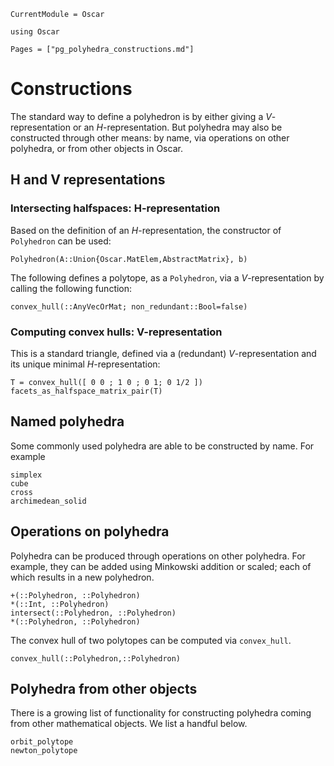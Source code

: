 ```@meta
CurrentModule = Oscar
```

```@setup oscar
using Oscar
```

```@contents
Pages = ["pg_polyhedra_constructions.md"]
```

# Constructions

The standard way to define a polyhedron is by either giving a $V$-representation or an $H$-representation.
But polyhedra may also be constructed through other means: by name, via operations on other polyhedra, or from other objects in Oscar.

## H and V representations

### Intersecting halfspaces: H-representation

Based on the definition of an $H$-representation, the constructor of `Polyhedron` can be used:

```@docs
Polyhedron(A::Union{Oscar.MatElem,AbstractMatrix}, b)
```

The following defines a polytope, as a `Polyhedron`, via a $V$-representation by calling the following function:

```@docs
convex_hull(::AnyVecOrMat; non_redundant::Bool=false)
```

### Computing convex hulls: V-representation

This is a standard triangle, defined via a (redundant) $V$-representation  and its unique minimal $H$-representation:

```@repl oscar
T = convex_hull([ 0 0 ; 1 0 ; 0 1; 0 1/2 ])
facets_as_halfspace_matrix_pair(T)
```




## Named polyhedra
Some commonly used polyhedra are able to be constructed by name. For example

```@docs
simplex
cube
cross
archimedean_solid
```

## Operations on polyhedra
Polyhedra can be produced through operations on other polyhedra. For example, they can be added using Minkowski addition or scaled; each of which results in a new polyhedron.

```@docs
+(::Polyhedron, ::Polyhedron)
*(::Int, ::Polyhedron)
intersect(::Polyhedron, ::Polyhedron)
*(::Polyhedron, ::Polyhedron)
```

The convex hull of two polytopes can be computed via `convex_hull`.
```@docs
convex_hull(::Polyhedron,::Polyhedron)
```



## Polyhedra from other objects

There is a growing list of functionality for constructing polyhedra coming from other mathematical objects. We list a handful below.

```@docs
orbit_polytope
newton_polytope
```
